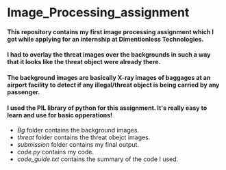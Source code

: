 # Image_Processing_assignment
#### This repository contains my first image processing assignment which I got while applying for an internship at Dimentionless Technologies. 
#### I had to overlay the threat images over the backgrounds in such a way that it looks like the threat object were already there.
#### The background images are basically X-ray images of baggages at an airport facility to detect if any illegal/threat object is being carried by any passenger.
#### I used the PIL library of python for this assignment. It's really easy to learn and use for basic opperations!

* *Bg* folder contains the background images.
* *threat* folder contains the threat obejct images.
* *submission* folder contains my final output.
* *code.py* contains my code.
* *code_guide.txt* contains the summary of the code I used.


